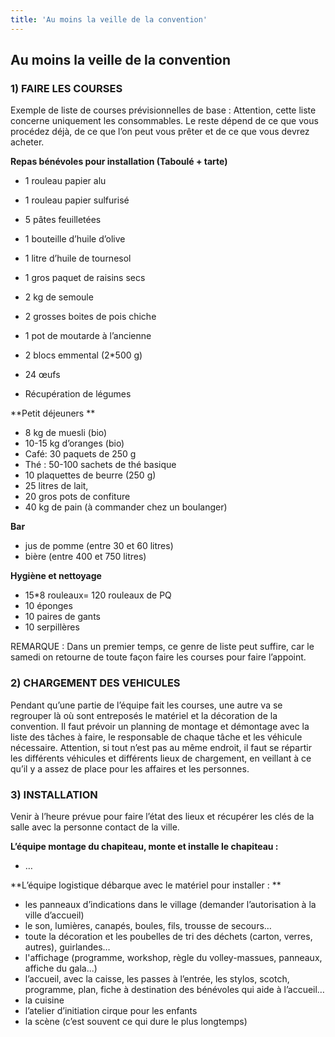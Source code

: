 ```yaml
---
title: 'Au moins la veille de la convention'
---
```


## Au moins la veille de la convention

### 1)	FAIRE LES COURSES 

Exemple de liste de courses prévisionnelles de base : 
Attention, cette liste concerne uniquement les consommables. Le reste dépend de ce que vous procédez déjà, de ce que l’on peut vous prêter et de ce que vous devrez acheter.

**Repas bénévoles pour installation (Taboulé + tarte)**
- 1 rouleau papier alu
- 1 rouleau papier sulfurisé 
- 5 pâtes feuilletées
- 1 bouteille d’huile d’olive
- 1 litre d’huile de tournesol
- 1 gros paquet de raisins secs 
- 2 kg de semoule
- 2 grosses boites de pois chiche
- 1 pot de moutarde à l’ancienne 
- 2 blocs emmental (2*500 g) 
- 24 œufs

- Récupération de légumes

**Petit déjeuners **  
- 8 kg de muesli (bio)
- 10-15 kg d’oranges (bio)
- Café: 30 paquets de 250 g
- Thé : 50-100 sachets de thé basique 
- 10 plaquettes de beurre (250 g)
- 25 litres de lait, 
- 20 gros pots de confiture
- 40 kg de pain (à commander chez un boulanger)

**Bar**
- jus de pomme (entre 30 et 60 litres) 
- bière (entre 400 et 750 litres) 

**Hygiène et nettoyage**
- 15*8 rouleaux= 120 rouleaux de PQ
- 10 éponges 
- 10 paires de gants 
- 10 serpillères

REMARQUE : Dans un premier temps, ce genre de liste peut suffire, car le samedi on retourne de toute façon faire les courses pour faire l’appoint.

### 2)	CHARGEMENT DES VEHICULES

Pendant qu’une partie de l’équipe fait les courses, une autre va se regrouper là où sont entreposés le matériel et la décoration de la convention. Il faut prévoir un planning de montage et démontage avec la liste des tâches à faire, le responsable de chaque tâche et les véhicule nécessaire. Attention, si tout n’est pas au même endroit, il faut se répartir les différents véhicules et différents lieux de chargement, en veillant à ce qu’il y a assez de place pour les affaires et les personnes.

### 3)	INSTALLATION

Venir à l’heure prévue pour faire l’état des lieux et récupérer les clés de la salle avec la personne contact de la ville.

**L’équipe montage du chapiteau, monte et installe le chapiteau :**
- …
	

**L’équipe logistique débarque avec le matériel pour installer :  **
- les panneaux d’indications dans le village (demander l’autorisation à la ville d’accueil)
- le son, lumières, canapés, boules, fils, trousse de secours…
- toute la décoration et les poubelles de tri des déchets (carton, verres, autres), guirlandes…
- l'affichage (programme, workshop, règle du volley-massues, panneaux, affiche du gala...)
- l’accueil, avec la caisse, les passes à l’entrée, les stylos, scotch, programme, plan, fiche à destination des bénévoles qui aide à l’accueil…
- la cuisine
- l’atelier d’initiation cirque pour les enfants
- la scène (c’est souvent ce qui dure le plus longtemps)
